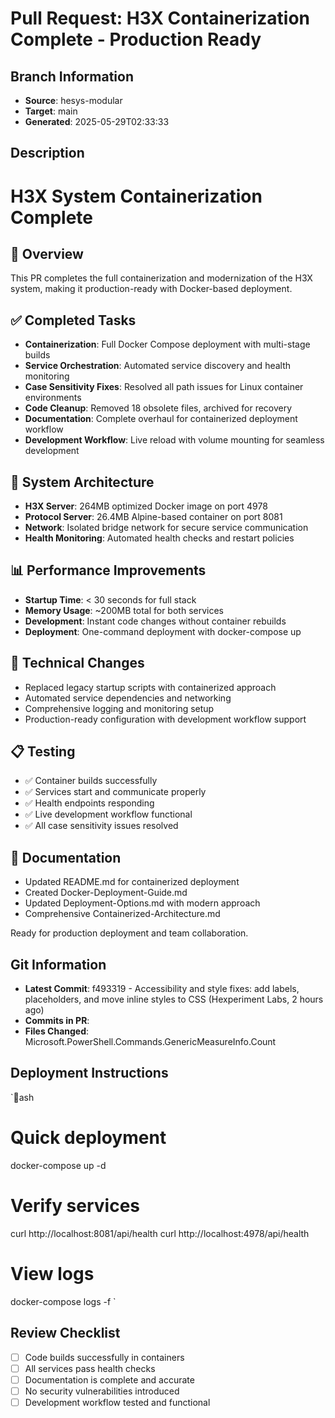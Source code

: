 # Pull Request: H3X Containerization Complete - Production Ready

## Branch Information
- **Source**: hesys-modular
- **Target**: main
- **Generated**: 2025-05-29T02:33:33

## Description
# H3X System Containerization Complete

## 🎯 Overview
This PR completes the full containerization and modernization of the H3X system, making it production-ready with Docker-based deployment.

## ✅ Completed Tasks
- **Containerization**: Full Docker Compose deployment with multi-stage builds
- **Service Orchestration**: Automated service discovery and health monitoring
- **Case Sensitivity Fixes**: Resolved all path issues for Linux container environments
- **Code Cleanup**: Removed 18 obsolete files, archived for recovery
- **Documentation**: Complete overhaul for containerized deployment workflow
- **Development Workflow**: Live reload with volume mounting for seamless development

## 🚀 System Architecture
- **H3X Server**: 264MB optimized Docker image on port 4978
- **Protocol Server**: 26.4MB Alpine-based container on port 8081
- **Network**: Isolated bridge network for secure service communication
- **Health Monitoring**: Automated health checks and restart policies

## 📊 Performance Improvements
- **Startup Time**: < 30 seconds for full stack
- **Memory Usage**: ~200MB total for both services
- **Development**: Instant code changes without container rebuilds
- **Deployment**: One-command deployment with docker-compose up

## 🔧 Technical Changes
- Replaced legacy startup scripts with containerized approach
- Automated service dependencies and networking
- Comprehensive logging and monitoring setup
- Production-ready configuration with development workflow support

## 📋 Testing
- ✅ Container builds successfully
- ✅ Services start and communicate properly
- ✅ Health endpoints responding
- ✅ Live development workflow functional
- ✅ All case sensitivity issues resolved

## 📖 Documentation
- Updated README.md for containerized deployment
- Created Docker-Deployment-Guide.md
- Updated Deployment-Options.md with modern approach
- Comprehensive Containerized-Architecture.md

Ready for production deployment and team collaboration.

## Git Information
- **Latest Commit**: f493319 - Accessibility and style fixes: add labels, placeholders, and move inline styles to CSS (Hexperiment Labs, 2 hours ago)
- **Commits in PR**: 
- **Files Changed**: Microsoft.PowerShell.Commands.GenericMeasureInfo.Count

## Deployment Instructions
`ash
# Quick deployment
docker-compose up -d

# Verify services
curl http://localhost:8081/api/health
curl http://localhost:4978/api/health

# View logs
docker-compose logs -f
`

## Review Checklist
- [ ] Code builds successfully in containers
- [ ] All services pass health checks
- [ ] Documentation is complete and accurate
- [ ] No security vulnerabilities introduced
- [ ] Development workflow tested and functional
